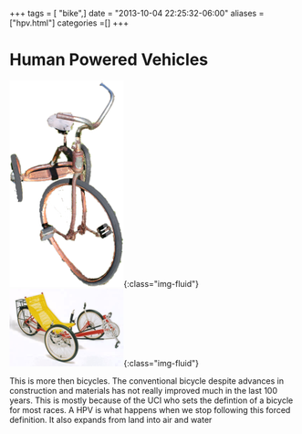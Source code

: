+++
tags = [ "bike",]
date = "2013-10-04 22:25:32-06:00"
aliases = ["hpv.html"]
categories =[]
+++

# Human Powered Vehicles

![trike image](trike_small.png){:class="img-fluid"}
![recumbent](gtrike.png){:class="img-fluid"}
	
This is more then bicycles.  The conventional bicycle despite advances
in construction and materials has not really improved much in the last
100 years.  This is mostly because of the UCI who sets the defintion
of a bicycle for most races.   A HPV is what happens when we stop
following this forced definition. It also expands from land
into air and water



